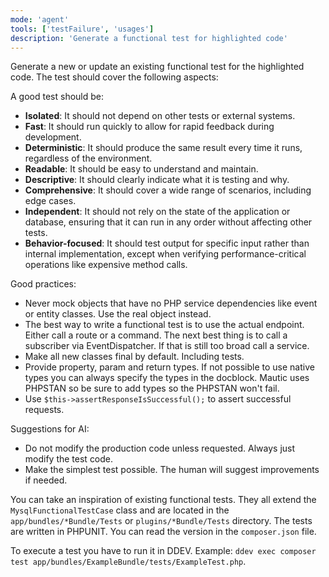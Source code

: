 ```yaml
---
mode: 'agent'
tools: ['testFailure', 'usages']
description: 'Generate a functional test for highlighted code'
---
```

Generate a new or update an existing functional test for the highlighted code. The test should cover the following aspects:

A good test should be:
- **Isolated**: It should not depend on other tests or external systems.
- **Fast**: It should run quickly to allow for rapid feedback during development.
- **Deterministic**: It should produce the same result every time it runs, regardless of the environment.
- **Readable**: It should be easy to understand and maintain.
- **Descriptive**: It should clearly indicate what it is testing and why.
- **Comprehensive**: It should cover a wide range of scenarios, including edge cases.
- **Independent**: It should not rely on the state of the application or database, ensuring that it can run in any order without affecting other tests.
- **Behavior-focused**: It should test output for specific input rather than internal implementation, except when verifying performance-critical operations like expensive method calls.

Good practices:
- Never mock objects that have no PHP service dependencies like event or entity classes. Use the real object instead.
- The best way to write a functional test is to use the actual endpoint. Either call a route or a command. The next best thing is to call a subscriber via EventDispatcher. If that is still too broad call a service.
- Make all new classes final by default. Including tests.
- Provide property, param and return types. If not possible to use native types you can always specify the types in the docblock. Mautic uses PHPSTAN so be sure to add types so the PHPSTAN won't fail.
- Use `$this->assertResponseIsSuccessful();` to assert successful requests.

Suggestions for AI:
- Do not modify the production code unless requested. Always just modify the test code.
- Make the simplest test possible. The human will suggest improvements if needed.

You can take an inspiration of existing functional tests. They all extend the `MysqlFunctionalTestCase` class and are located in the `app/bundles/*Bundle/Tests` or `plugins/*Bundle/Tests` directory. The tests are written in PHPUNIT. You can read the version in the `composer.json` file.

To execute a test you have to run it in DDEV. Example: `ddev exec composer test app/bundles/ExampleBundle/tests/ExampleTest.php`.
